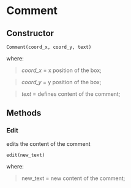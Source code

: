 # Comment #
## Constructor ##
```
Comment(coord_x, coord_y, text)
```
where:

> _coord\_x_ = x position of the box;

> _coord\_y_ = y position of the box;

> _text_ = defines content of the comment;

## Methods ##
### Edit ###
edits the content of the comment
```
edit(new_text)
```
where:
> new\_text = new content of the comment;